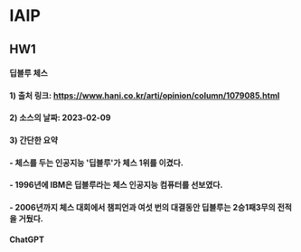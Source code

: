 IAIP
=============
HW1
-------------

#### 딥블루 체스
#### 1) 출처 링크: https://www.hani.co.kr/arti/opinion/column/1079085.html
#### 2) 소스의 날짜: 2023-02-09
#### 3) 간단한 요약
####    - 체스를 두는 인공지능 '딥블루'가 체스 1위를 이겼다.
####    - 1996년에 IBM은 딥블루라는 체스 인공지능 컴퓨터를 선보였다.
####    - 2006년까지 체스 대회에서 챔피언과 여섯 번의 대결동안 딥블루는 2승1패3무의 전적을 거뒀다. 

#### ChatGPT
